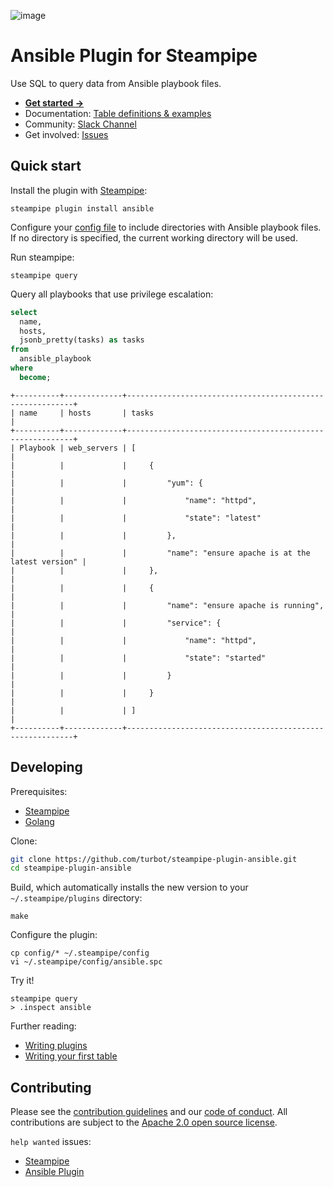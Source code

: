 ![image](https://hub.steampipe.io/images/plugins/turbot/ansible-social-graphic.png)

# Ansible Plugin for Steampipe

Use SQL to query data from Ansible playbook files.

- **[Get started →](https://hub.steampipe.io/plugins/turbot/ansible)**
- Documentation: [Table definitions & examples](https://hub.steampipe.io/plugins/turbot/ansible/tables)
- Community: [Slack Channel](https://steampipe.io/community/join)
- Get involved: [Issues](https://github.com/turbot/steampipe-plugin-ansible/issues)

## Quick start

Install the plugin with [Steampipe](https://steampipe.io):

```shell
steampipe plugin install ansible
```

Configure your [config file](https://hub.steampipe.io/plugins/turbot/ansible#configuration) to include directories with Ansible playbook files. If no directory is specified, the current working directory will be used.

Run steampipe:

```shell
steampipe query
```

Query all playbooks that use privilege escalation:

```sql
select
  name,
  hosts,
  jsonb_pretty(tasks) as tasks
from
  ansible_playbook
where
  become;
```

```
+----------+-------------+----------------------------------------------------------+
| name     | hosts       | tasks                                                    |
+----------+-------------+----------------------------------------------------------+
| Playbook | web_servers | [                                                        |
|          |             |     {                                                    |
|          |             |         "yum": {                                         |
|          |             |             "name": "httpd",                             |
|          |             |             "state": "latest"                            |
|          |             |         },                                               |
|          |             |         "name": "ensure apache is at the latest version" |
|          |             |     },                                                   |
|          |             |     {                                                    |
|          |             |         "name": "ensure apache is running",              |
|          |             |         "service": {                                     |
|          |             |             "name": "httpd",                             |
|          |             |             "state": "started"                           |
|          |             |         }                                                |
|          |             |     }                                                    |
|          |             | ]                                                        |
+----------+-------------+----------------------------------------------------------+
```

## Developing

Prerequisites:

- [Steampipe](https://steampipe.io/downloads)
- [Golang](https://golang.org/doc/install)

Clone:

```sh
git clone https://github.com/turbot/steampipe-plugin-ansible.git
cd steampipe-plugin-ansible
```

Build, which automatically installs the new version to your `~/.steampipe/plugins` directory:

```
make
```

Configure the plugin:

```
cp config/* ~/.steampipe/config
vi ~/.steampipe/config/ansible.spc
```

Try it!

```
steampipe query
> .inspect ansible
```

Further reading:

- [Writing plugins](https://steampipe.io/docs/develop/writing-plugins)
- [Writing your first table](https://steampipe.io/docs/develop/writing-your-first-table)

## Contributing

Please see the [contribution guidelines](https://github.com/turbot/steampipe/blob/main/CONTRIBUTING.md) and our [code of conduct](https://github.com/turbot/steampipe/blob/main/CODE_OF_CONDUCT.md). All contributions are subject to the [Apache 2.0 open source license](https://github.com/turbot/steampipe-plugin-ansible/blob/main/LICENSE).

`help wanted` issues:

- [Steampipe](https://github.com/turbot/steampipe/labels/help%20wanted)
- [Ansible Plugin](https://github.com/turbot/steampipe-plugin-ansible/labels/help%20wanted)
